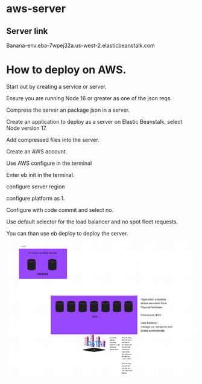 # aws-server

## Server link
Banana-env.eba-7wpej32a.us-west-2.elasticbeanstalk.com

# How to deploy on AWS.

Start out by creating a service or server.

Ensure you are running Node 16 or greater as one of the json reqs.

Compress the server an package json in a server.

Create an application to deploy as a server on Elastic Beanstalk, select Node version 17.

Add compressed files into the server.

Create an AWS account. 

Use AWS configure in the terminal


Enter eb init in the terminal.

configure server region 

configure platform as 1.

Configure with code commit and select no.

Use default selector for the load balancer and no spot fleet requests.

You can than use eb deploy to deploy the server. 

![EC2](./EC2.PNG)

